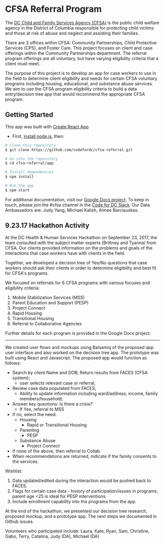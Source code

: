 # CFSA Referral Program

The [DC Child and Family Services Agency (CFSA)](https://cfsa.dc.gov/page/about-cfsa) is the public child welfare agency in the District of Columbia responsible for protecting child victims and those at risk of abuse and neglect and assisting their families.

There are 3 offices within CFSA: Community Partnerships, Child Protective Services (CPS), and Foster Care. This project focuses on client and case offerings within the Community Partnerships department. The referral program offerings are all voluntary, but have varying eligibility criteria that a client must meet. 

The purpose of this project is to develop an app for case workers to use in the field to determine client eligibility and needs for certain CFSA voluntary programs including housing, educational, and substance abuse services. We aim to use the CFSA program eligibility criteria to build a data entry/decision tree app that would recommend the appropriate CFSA program.

## Getting Started

This app was built with [Create React App](https://github.com/facebookincubator/create-react-app)

* First, [install node.js](https://nodejs.org/en/download/package-manager/), then:

```bash
# Clone this repository
$ git clone https://github.com/codefordc/cfsa-referral.git

# Go into the repository
$ cd cfsa-referral/app

# Install dependencies
$ npm install

# Run the app
$ npm start
```

For additional documentation, visit our [Google Docs project](https://docs.google.com/document/d/1jhy9-tHQS3dDEudcU8GbCemRszIN-64MXbvwNw-g5mM/edit).
To keep in touch, please join the #cfsa channel in the [Code for DC Slack](https://codefordc.slack.com). 
Our Data Ambassadors are:
Judy Yang,
Michael Kalish,
Aimee Barciauskas. 



## 9.23.17 Hackathon Activity
At the DC Health & Human Services Hackathon on September 23, 2017, the team consulted with the subject matter experts (Brittney and Tyanna) from CFSA. Our clients provided information on the problems and goals of the interactions that case workers have with clients in the field. 

Together, we developed a decision tree of Yes/No questions that case workers should ask their clients in order to determine eligibility and best fit for CFSA's programs. 

We focused on referrals for 6 CFSA programs with various focuses and eligibility criteria: 

 1. Mobile Stabilization Services (MSS)
 2. Parent Education and Support (PESP) 
 3. Project Connect 
 4. Rapid Housing
 5. Transitional Housing 
 6. Referral to Collaborative Agencies 

Further details for each program is provided in the Google Docs project.


----------


We created user flows and mockups using Balsamiq of the proposed app user interface and also worked on the decision tree app. The prototype was built using React and Javascript.
The proposed app would function as follows: 

 - Search by client Name and DOB; Return results from FACES (CFSA
   system);
	 - user selects relevant case or referral;
 - Review case data populated from FACES;
	 - Ability to update information including ward/address, income, family members/household; 
 - Answer key questions: Is there a crisis? 
	 - If Yes, referral to MSS
 - If no, select the need:
	 - Housing
		 - Rapid or Transitional Housing
	 - Parenting
		 - PESP
	 - Substance Abuse
		 - Project Connect
 - If none of the above, then referral to Collab
 - When recommendations are returned, indicate if the family consents to the services.

Wishlist:
1. Data updated/edited during the interaction would be pushed back to FACES.
2. Flags for certain case data - history of participation/issues in programs, parent age <25 is ideal for PESP interventions.
3. Include enrollment capability into the programs from the app.

At the end of the hackathon, we presented our decision tree research, proposed mockup, and a prototype app. The next steps we documented in Github issues.

Volunteers who participated include: 
Laura,
Kate,
Ryan,
Sam,
Christine,
Gabo,
Terry,
Catalina,
Judy (DA),
Michael (DA)

